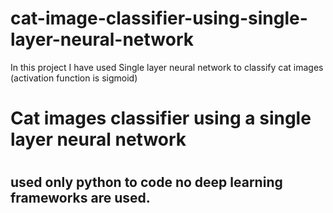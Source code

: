 # cat-image-classifier-using-single-layer-neural-network
In this project I have used Single layer neural network to classify cat images (activation function is sigmoid)

<h1> Cat images classifier using a single layer neural network <h1>
<h2> used only python to code no deep learning frameworks are used.<h2>

